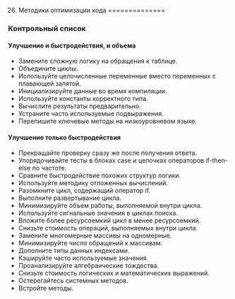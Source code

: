 26. Методики оптимизации кода
==============

### Контрольный список

#### Улучшение и быстродействия, и объема 

+ Замените сложную логику на обращения к таблице. 
+ Объедините циклы. 
+ Используйте целочисленные переменные вместо переменных с плавающей запятой. 
+ Инициализируйте данные во время компиляции. 
+ Используйте константы корректного типа. 
+ Вычислите результаты предварительно. 
+ Устраните часто используемые подвыражения. 
+ Перепишите ключевые методы на низкоуровневом языке. 

#### Улучшение только быстродействия 

+ Прекращайте проверку сразу же после получения ответа. 
+ Упорядочивайте тесты в блоках case и цепочках операторов if-then-else по частоте. 
+ Сравните быстродействие похожих структур логики. 
+ Используйте методику отложенных вычислений. 
+ Разомкните цикл, содержащий оператор if. 
+ Выполните развертывание цикла. 
+ Минимизируйте объем работы, выполняемой внутри цикла. 
+ Используйте сигнальные значения в циклах поиска. 
+ Вложите более ресурсоемкий цикл в менее ресурсоемкий. 
+ Снизьте стоимость операций, выполняемых внутри цикла. 
+ Замените многомерные массивы на одномерные. 
+ Минимизируйте число обращений к массивам. 
+ Дополните типы данных индексами. 
+ Кэшируйте часто используемые значения. 
+ Проанализируйте алгебраические тождества. 
+ Снизьте стоимость логических и математических выражений. 
+ Остерегайтесь системных методов. 
+ Встройте методы. 